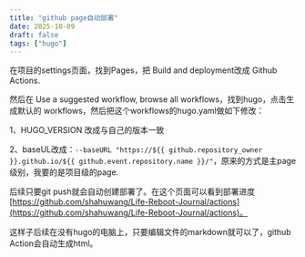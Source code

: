 ```yaml
---
title: "github page自动部署"
date: 2025-10-09
draft: false
tags: ["hugo"]
---
```


在项目的settings页面，找到Pages，把 Build and deployment改成 Github Actions.

然后在 Use a suggested workflow, browse all workflows，找到hugo，点击生成默认的 workflows，然后把这个workflows的hugo.yaml做如下修改：

1、HUGO_VERSION 改成与自己的版本一致

2、baseUL改成：`--baseURL "https://${{ github.repository_owner }}.github.io/${{ github.event.repository.name }}/"`，原来的方式是主page级别，我要的是项目级的page.

后续只要git push就会自动创建部署了。在这个页面可以看到部署进度 [https://github.com/shahuwang/Life-Reboot-Journal/actions](https://github.com/shahuwang/Life-Reboot-Journal/actions)。

这样子后续在没有hugo的电脑上，只要编辑文件的markdown就可以了，github Action会自动生成html。